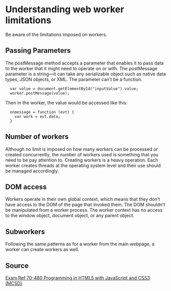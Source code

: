 # Understanding web worker limitations

Be aware of the limitations imposed on workers.

## Passing Parameters

The postMessage method accepts a parameter that enables it to pass data to the worker that it might need to operate on or with. The postMessage parameter is a string—it can take any serializable object such as native data types, JSON objects, or XML. The parameter can’t be a function.

```
  var value = document.getElementById("inputValue").value;
  worker.postMessage(value);
```

Then in the worker, the value would be accessed like this:

```
  onmessage = function (evt) {
    var work = evt.data;
  }
```

## Number of workers

Although no limit is imposed on how many workers can be processed or created concurrently, the number of workers used is something that you need to be pay attention to. Creating workers is a heavy operation. Each worker creates threads at the operating system level and their use should be managed accordingly.

## DOM access

Workers operate in their own global context, which means that they don’t have access to the DOM of the page that invoked them. The DOM shouldn’t be manipulated from a worker process. The worker context has no access to the window object, document object, or any parent object.

## Subworkers

Following the same patterns as for a worker from the main webpage, a worker can create workers as well.

## Source

[Exam Ref 70-480 Programming in HTML5 with JavaScript and CSS3 (MCSD)](https://www.microsoft.com/en-us/p/exam-ref-70-480-programming-in-html5-with-javascript-and-css3-mcsd/fgqpf3h0qll7?activetab=pivot%3aoverviewtab)